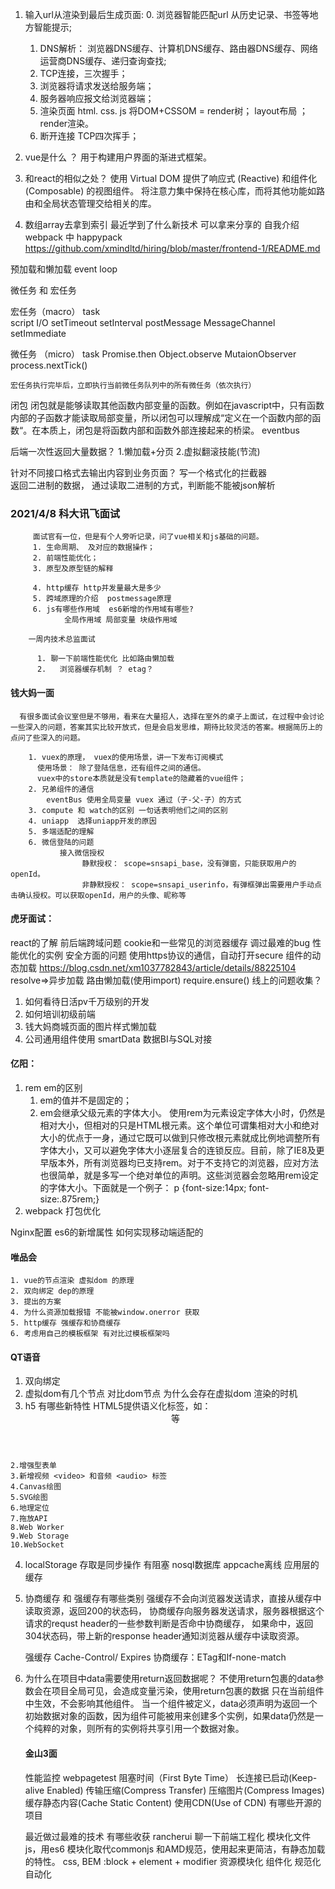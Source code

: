   1. 输入url从渲染到最后生成页面:
      0. 浏览器智能匹配url 从历史记录、书签等地方智能提示;
      1. DNS解析： 浏览器DNS缓存、计算机DNS缓存、路由器DNS缓存、网络运营商DNS缓存、递归查询查找;
      2. TCP连接，三次握手；
      3. 浏览器将请求发送给服务端；
      4. 服务器响应报文给浏览器端；
      5. 渲染页面 
          html. css. js  将DOM+CSSOM = render树； layout布局 ；render渲染。
      6. 断开连接 TCP四次挥手；

  2. vue是什么 ？
    用于构建用户界面的渐进式框架。
  3. 和react的相似之处？
    使用 Virtual DOM
    提供了响应式 (Reactive) 和组件化 (Composable) 的视图组件。
    将注意力集中保持在核心库，而将其他功能如路由和全局状态管理交给相关的库。
  4. 数组array去拿到索引
  最近学到了什么新技术 可以拿来分享的
  自我介绍 
  webpack  中 happypack
https://github.com/xmindltd/hiring/blob/master/frontend-1/README.md


预加载和懒加载 
event loop
   <!-- event loop 是一种程序结构，用于等待和发送消息和事件。 -->
微任务 和 宏任务


   宏任务（macro） task  
   script I/O
   setTimeout setInterval  postMessage  MessageChannel setImmediate 

   微任务 （micro） task
    Promise.then Object.observe MutaionObserver process.nextTick()

    宏任务执行完毕后，立即执行当前微任务队列中的所有微任务（依次执行）
    
闭包 
    闭包就是能够读取其他函数内部变量的函数。例如在javascript中，只有函数内部的子函数才能读取局部变量，所以闭包可以理解成“定义在一个函数内部的函数“。在本质上，闭包是将函数内部和函数外部连接起来的桥梁。
eventbus

后端一次性返回大量数据？
1.懒加载+分页 
2.虚拟翻滚技能(节流)

针对不同接口格式去输出内容到业务页面？
     写一个格式化的拦截器   
返回二进制的数据， 通过读取二进制的方式，判断能不能被json解析       

### 2021/4/8 科大讯飞面试
         面试官有一位，但是有个人旁听记录，问了vue相关和js基础的问题。
         1. 生命周期、 及对应的数据操作；
         2. 前端性能优化；
         3. 原型及原型链的解释
             
         4. http缓存 http并发量最大是多少
         5. 跨域原理的介绍  postmessage原理 
         6. js有哪些作用域  es6新增的作用域有哪些?
                全局作用域 局部变量 块级作用域 

        一周内技术总监面试

          1. 聊一下前端性能优化 比如路由懒加载
          2.   浏览器缓存机制 ？ etag？
#### 钱大妈一面
      有很多面试会议室但是不够用，看来在大量招人，选择在室外的桌子上面试，在过程中会讨论一些深入的问题，答案其实比较开放式，但是会启发思维，期待比较灵活的答案。根据简历上的点问了些深入的问题。

        1. vuex的原理， vuex的使用场景，讲一下发布订阅模式 
          使用场景： 除了登陆信息，还有组件之间的通信。 
          vuex中的store本质就是没有template的隐藏着的vue组件；
        2. 兄弟组件的通信
            eventBus 使用全局变量 vuex 通过（子-父-子）的方式
        3. compute 和 watch的区别 一句话表明他们之间的区别
        4. uniapp  选择uniapp开发的原因
        5. 多端适配的理解 
        6. 微信登陆的问题 
               接入微信授权 
                    静默授权： scope=snsapi_base，没有弹窗，只能获取用户的openId。
                    非静默授权： scope=snsapi_userinfo，有弹框弹出需要用户手动点击确认授权。可以获取openId，用户的头像、昵称等
  


#### 虎牙面试： 
react的了解
前后端跨域问题 
cookie和一些常见的浏览器缓存
调过最难的bug
性能优化的实例
安全方面的问题
  使用https协议的通信，自动打开secure
组件的动态加载
    https://blog.csdn.net/xm1037782843/article/details/88225104 
    resolve=>异步加载 
    路由懒加载(使用import)
    require.ensure() 
线上的问题收集？


1. 如何看待日活pv千万级别的开发
2. 如何培训初级前端
3. 钱大妈商城页面的图片样式懒加载
4. 公司通用组件使用  smartData 数据BI与SQL对接


#### 亿阳：
  1. rem  em的区别
      1. em的值并不是固定的；
      2. em会继承父级元素的字体大小。
      使用rem为元素设定字体大小时，仍然是相对大小，但相对的只是HTML根元素。这个单位可谓集相对大小和绝对大小的优点于一身，通过它既可以做到只修改根元素就成比例地调整所有字体大小，又可以避免字体大小逐层复合的连锁反应。目前，除了IE8及更早版本外，所有浏览器均已支持rem。对于不支持它的浏览器，应对方法也很简单，就是多写一个绝对单位的声明。这些浏览器会忽略用rem设定的字体大小。下面就是一个例子：
      p {font-size:14px; font-size:.875rem;}
  2. webpack 打包优化

  Nginx配置
  es6的新增属性
  如何实现移动端适配的

  #### 唯品会
    1. vue的节点渲染 虚拟dom 的原理
    2. 双向绑定 dep的原理
    3. 提出的方案 
    4. 为什么资源加载报错 不能被window.onerror 获取
    5. http缓存 强缓存和协商缓存 
    6. 考虑用自己的模板框架 有对比过模板框架吗 
    
  #### QT语音

  1. 双向绑定 
  2. 虚拟dom有几个节点 对比dom节点 为什么会存在虚拟dom   渲染的时机
  3. h5 有哪些新特性 
    HTML5提供语义化标签，如：
    <header><article><footer><nav><aside><section>等

    2.增强型表单
    3.新增视频 <video> 和音频 <audio> 标签
    4.Canvas绘图
    5.SVG绘图
    6.地理定位
    7.拖放API
    8.Web Worker
    9.Web Storage
    10.WebSocket

  4. localStorage 存取是同步操作 有阻塞  nosql数据库 appcache离线 应用层的缓存
  5. 协商缓存 和 强缓存有哪些类别 
      强缓存不会向浏览器发送请求，直接从缓存中读取资源，返回200的状态码，
      协商缓存向服务器发送请求，服务器根据这个请求的requst header的一些参数判断是否命中协商缓存，
      如果命中，返回304状态码，带上新的response header通知浏览器从缓存中读取资源。
      
      强缓存 Cache-Control/ Expires  协商缓存：ETag和If-none-match
  6. 为什么在项目中data需要使用return返回数据呢？
      不使用return包裹的data参数会在项目全局可见，会造成变量污染，使用return包裹的数据
      只在当前组件中生效，不会影响其他组件。
      当一个组件被定义，data必须声明为返回一个初始数据对象的函数，因为组件可能被用来创建多个实例，如果data仍然是一个纯粹的对象，则所有的实例将共享引用一个数据对象。

      #### 金山3面
      性能监控
          webpagetest 
            阻塞时间（First Byte Time） 长连接已启动(Keep-alive Enabled) 传输压缩(Compress Transfer)
            压缩图片(Compress Images) 缓存静态内容(Cache Static Content) 使用CDN(Use of CDN)
      有哪些开源的项目 

      最近做过最难的技术 有哪些收获
          rancherui
      聊一下前端工程化
        模块化文件
          js，用es6 模块化取代commonjs 和AMD规范，使用起来更简洁，有静态加载的特性。
          css, BEM :block + element + modifier
          资源模块化
          组件化
          规范化
          自动化


      